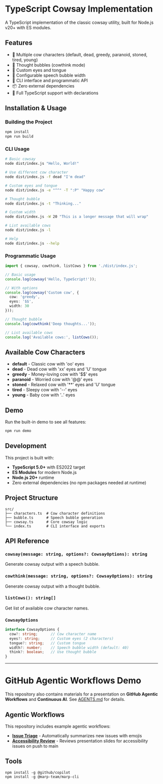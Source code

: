 # TypeScript Cowsay Implementation

A TypeScript implementation of the classic cowsay utility, built for Node.js v20+ with ES modules.

## Features

- 🐄 Multiple cow characters (default, dead, greedy, paranoid, stoned, tired, young)
- 💭 Thought bubbles (cowthink mode)
- 🎨 Custom eyes and tongue
- 📏 Configurable speech bubble width
- 🔧 CLI interface and programmatic API
- 📦 Zero external dependencies
- 📝 Full TypeScript support with declarations

## Installation & Usage

### Building the Project

```bash
npm install
npm run build
```

### CLI Usage

```bash
# Basic cowsay
node dist/index.js "Hello, World!"

# Use different cow character
node dist/index.js -f dead "I'm dead"

# Custom eyes and tongue
node dist/index.js -e "^^" -T ":P" "Happy cow"

# Thought bubble
node dist/index.js -t "Thinking..."

# Custom width
node dist/index.js -W 20 "This is a longer message that will wrap"

# List available cows
node dist/index.js -l

# Help
node dist/index.js --help
```

### Programmatic Usage

```typescript
import { cowsay, cowthink, listCows } from './dist/index.js';

// Basic usage
console.log(cowsay('Hello, TypeScript!'));

// With options
console.log(cowsay('Custom cow', {
  cow: 'greedy',
  eyes: '$$',
  width: 30
}));

// Thought bubble
console.log(cowthink('Deep thoughts...'));

// List available cows
console.log('Available cows:', listCows());
```

## Available Cow Characters

- **default** - Classic cow with 'oo' eyes
- **dead** - Dead cow with 'xx' eyes and 'U' tongue
- **greedy** - Money-loving cow with '$$' eyes
- **paranoid** - Worried cow with '@@' eyes
- **stoned** - Relaxed cow with '**' eyes and 'U' tongue
- **tired** - Sleepy cow with '--' eyes
- **young** - Baby cow with '..' eyes

## Demo

Run the built-in demo to see all features:

```bash
npm run demo
```

## Development

This project is built with:
- **TypeScript 5.0+** with ES2022 target
- **ES Modules** for modern Node.js
- **Node.js 20+** runtime
- Zero external dependencies (no npm packages needed at runtime)

## Project Structure

```
src/
├── characters.ts  # Cow character definitions
├── bubble.ts      # Speech bubble generation
├── cowsay.ts      # Core cowsay logic
└── index.ts       # CLI interface and exports
```

## API Reference

### `cowsay(message: string, options?: CowsayOptions): string`

Generate cowsay output with a speech bubble.

### `cowthink(message: string, options?: CowsayOptions): string`

Generate cowsay output with a thought bubble.

### `listCows(): string[]`

Get list of available cow character names.

### `CowsayOptions`

```typescript
interface CowsayOptions {
  cow?: string;      // Cow character name
  eyes?: string;     // Custom eyes (2 characters)
  tongue?: string;   // Custom tongue
  width?: number;    // Speech bubble width (default: 40)
  think?: boolean;   // Use thought bubble
}
```

---

# GitHub Agentic Workflows Demo

This repository also contains materials for a presentation on **GitHub Agentic Workflows** and **Continuous AI**. See [AGENTS.md](./AGENTS.md) for details.

## Agentic Workflows

This repository includes example agentic workflows:

- **[Issue Triage](.github/workflows/issue-triage.md)** - Automatically summarizes new issues with emojis
- **[Accessibility Review](.github/workflows/accessibility-review.md)** - Reviews presentation slides for accessibility issues on push to main

## Tools

```
npm install -g @github/copilot
npm install -g @marp-team/marp-cli
```